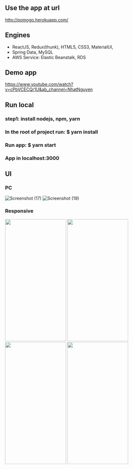 ## Use the app at url
http://pomogo.herokuapp.com/

## Engines
- ReactJS, Redux(thunk), HTML5, CSS3, MaterialUI, 
- Spring Data, MySQL 
- AWS Service: Elastic Beanstalk, RDS

## Demo app
https://www.youtube.com/watch?v=cPbVCECQr1U&ab_channel=NhatNguyen

## Run local
### step1: install nodejs, npm, yarn
### In the root of project run: $ yarn install
### Run app: $ yarn start
### App in localhost:3000

## UI
### PC
![Screenshot (17)](https://user-images.githubusercontent.com/58263449/130754866-a145b30a-4220-4192-be0a-ac86bf9f805f.png)
![Screenshot (19)](https://user-images.githubusercontent.com/58263449/130754921-44f270a5-63ef-41db-9f24-6313e434f2e6.png)

### Responsive
<img src="https://user-images.githubusercontent.com/58263449/130755202-9c1dec26-be2f-463b-89ae-972175b86538.jpg" width="200" height="400">
<img src="https://user-images.githubusercontent.com/58263449/130755212-c1af6f1f-8827-4336-bf53-d774f66e4970.jpg" width="200" height="400">
<img src="https://user-images.githubusercontent.com/58263449/130755215-391ff040-c3ce-41f1-ace5-b022676f5abe.jpg" width="200" height="400">
<img src="https://user-images.githubusercontent.com/58263449/130755217-ac78d815-6b85-4e32-9d75-f42988893d77.jpg" width="200" height="400">



